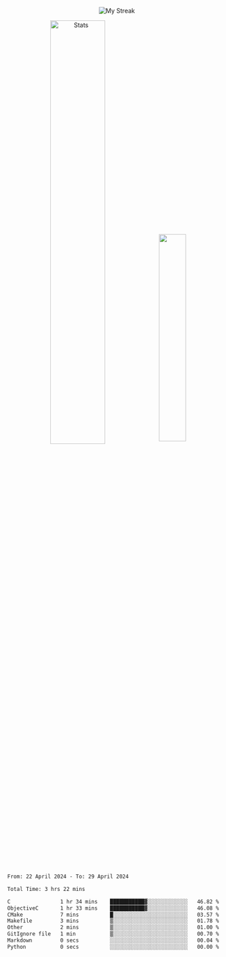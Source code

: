 <p align="center">
<picture>
  <source media="(prefers-color-scheme: dark)" srcset="http://github-readme-streak-stats.herokuapp.com?user=semolik&theme=dark&hide_border=true&background=DD272700">
  <img alt="My Streak" src="http://github-readme-streak-stats.herokuapp.com?user=semolik&hide_border=true">
</picture>
</p>
<div align="center">
  <picture>
    <source media="(prefers-color-scheme: dark)" srcset="https://github-readme-stats.vercel.app/api?username=semolik&show_icons=true&bg_color=DD272700&hide_border=true&theme=dark">
        <img alt="Stats" src="https://github-readme-stats.vercel.app/api?username=semolik&show_icons=true&bg_color=DD272700&hide_border=true" width="50%" >
  </picture>
  <sup>
  <picture>
  <source media="(prefers-color-scheme: dark)" srcset="https://github-readme-stats.vercel.app/api/top-langs/?username=semolik&layout=compact&hide_border=true&bg_color=DD272700&theme=dark">
  <img src="https://github-readme-stats.vercel.app/api/top-langs/?username=semolik&layout=compact&hide_border=true" width="35%" />
  </picture>
  </sup>
</div>
<!--START_SECTION:waka-->

```txt
From: 22 April 2024 - To: 29 April 2024

Total Time: 3 hrs 22 mins

C                1 hr 34 mins    ███████████▓░░░░░░░░░░░░░   46.82 %
ObjectiveC       1 hr 33 mins    ███████████▓░░░░░░░░░░░░░   46.08 %
CMake            7 mins          █░░░░░░░░░░░░░░░░░░░░░░░░   03.57 %
Makefile         3 mins          ▒░░░░░░░░░░░░░░░░░░░░░░░░   01.78 %
Other            2 mins          ▒░░░░░░░░░░░░░░░░░░░░░░░░   01.00 %
GitIgnore file   1 min           ▒░░░░░░░░░░░░░░░░░░░░░░░░   00.70 %
Markdown         0 secs          ░░░░░░░░░░░░░░░░░░░░░░░░░   00.04 %
Python           0 secs          ░░░░░░░░░░░░░░░░░░░░░░░░░   00.00 %
```

<!--END_SECTION:waka-->

